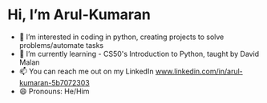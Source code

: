 # Hi, I’m Arul-Kumaran
- 👀 I’m interested in coding in python, creating projects to solve problems/automate tasks
- 🌱 I’m currently learning - CS50's Introduction to Python, taught by David Malan
- 📫 You can reach me out on my LinkedIn www.linkedin.com/in/arul-kumaran-5b7072303
- 😄 Pronouns: He/Him

<!---
Arul-Kumaran1/Arul-Kumaran1 is a ✨ special ✨ repository because its `README.md` (this file) appears on your GitHub profile.
You can click the Preview link to take a look at your changes.
--->

